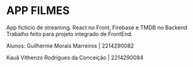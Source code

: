 # APP FILMES
App ficticio de streaming. React no Front, Firebase e TMDB no Backend
Trabalho feito para projeto integrado de FrontEnd.

Alunos: Guilherme Morais Marreiros | 2214290082
        
        
Kauã Vithenzo Rodrigues da Conceição | 2214290084